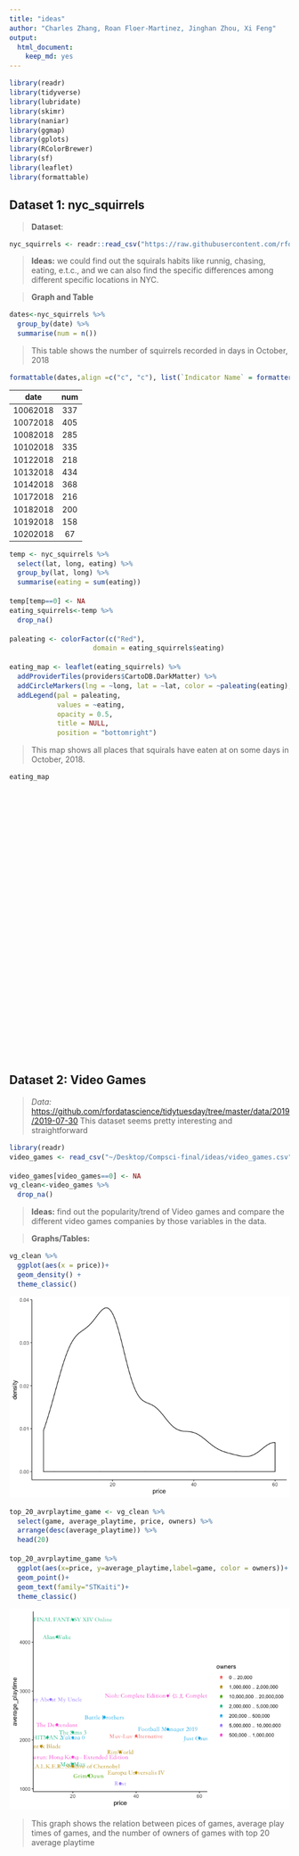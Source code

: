 ```yaml
---
title: "ideas"
author: "Charles Zhang, Roan Floer-Martinez, Jinghan Zhou, Xi Feng"
output: 
  html_document:
    keep_md: yes
---
```


```r
library(readr)
library(tidyverse)
library(lubridate)
library(skimr) 
library(naniar) 
library(ggmap)
library(gplots) 
library(RColorBrewer) 
library(sf) 
library(leaflet)
library(formattable)
```

## Dataset 1: nyc_squirrels 

> **Dataset**:


```r
nyc_squirrels <- readr::read_csv("https://raw.githubusercontent.com/rfordatascience/tidytuesday/master/data/2019/2019-10-29/nyc_squirrels.csv")
```

> **Ideas:** we could find out the squirals habits like runnig, chasing, eating, e.t.c., and we can also find the specific differences among different specific locations in NYC.  

> **Graph and Table**


```r
dates<-nyc_squirrels %>% 
  group_by(date) %>% 
  summarise(num = n())
```

> This table shows the number of squirrels recorded in days in October, 2018


```r
formattable(dates,align =c("c", "c"), list(`Indicator Name` = formatter("span", style =~style(color = "black",font.weight = "bold"))))
```


<table class="table table-condensed">
 <thead>
  <tr>
   <th style="text-align:center;"> date </th>
   <th style="text-align:center;"> num </th>
  </tr>
 </thead>
<tbody>
  <tr>
   <td style="text-align:center;"> 10062018 </td>
   <td style="text-align:center;"> 337 </td>
  </tr>
  <tr>
   <td style="text-align:center;"> 10072018 </td>
   <td style="text-align:center;"> 405 </td>
  </tr>
  <tr>
   <td style="text-align:center;"> 10082018 </td>
   <td style="text-align:center;"> 285 </td>
  </tr>
  <tr>
   <td style="text-align:center;"> 10102018 </td>
   <td style="text-align:center;"> 335 </td>
  </tr>
  <tr>
   <td style="text-align:center;"> 10122018 </td>
   <td style="text-align:center;"> 218 </td>
  </tr>
  <tr>
   <td style="text-align:center;"> 10132018 </td>
   <td style="text-align:center;"> 434 </td>
  </tr>
  <tr>
   <td style="text-align:center;"> 10142018 </td>
   <td style="text-align:center;"> 368 </td>
  </tr>
  <tr>
   <td style="text-align:center;"> 10172018 </td>
   <td style="text-align:center;"> 216 </td>
  </tr>
  <tr>
   <td style="text-align:center;"> 10182018 </td>
   <td style="text-align:center;"> 200 </td>
  </tr>
  <tr>
   <td style="text-align:center;"> 10192018 </td>
   <td style="text-align:center;"> 158 </td>
  </tr>
  <tr>
   <td style="text-align:center;"> 10202018 </td>
   <td style="text-align:center;"> 67 </td>
  </tr>
</tbody>
</table>


```r
temp <- nyc_squirrels %>% 
  select(lat, long, eating) %>% 
  group_by(lat, long) %>% 
  summarise(eating = sum(eating))

temp[temp==0] <- NA
eating_squirrels<-temp %>% 
  drop_na() 

paleating <- colorFactor(c("Red"), 
                     domain = eating_squirrels$eating) 

eating_map <- leaflet(eating_squirrels) %>% 
  addProviderTiles(providers$CartoDB.DarkMatter) %>%
  addCircleMarkers(lng = ~long, lat = ~lat, color = ~paleating(eating), stroke = FALSE, fillOpacity = 0.5, radius = 1.4) %>% 
  addLegend(pal = paleating, 
            values = ~eating, 
            opacity = 0.5, 
            title = NULL,
            position = "bottomright") 
```

> This map shows all places that squirals have eaten at on some days in October, 2018.


```r
eating_map
```

<!--html_preserve--><div id="htmlwidget-f4ec6429787ad9b10d11" style="width:672px;height:480px;" class="leaflet html-widget"></div>
<script type="application/json" data-for="htmlwidget-f4ec6429787ad9b10d11">{"x":{"options":{"crs":{"crsClass":"L.CRS.EPSG3857","code":null,"proj4def":null,"projectedBounds":null,"options":{}}},"calls":[{"method":"addProviderTiles","args":["CartoDB.DarkMatter",null,null,{"errorTileUrl":"","noWrap":false,"detectRetina":false}]},{"method":"addCircleMarkers","args":[[40.7650077086539,40.7652951714745,40.7653097139415,40.7653888351839,40.7654285510067,40.7656171832911,40.7656337147768,40.7656644063024,40.7657854684194,40.7658376729234,40.7659043693008,40.7659842666881,40.7660637295671,40.766070446642,40.7660946071574,40.7661199889431,40.7661907261547,40.7662231892125,40.7662642413761,40.7663168362582,40.766371971273,40.7664351724309,40.7665584681025,40.7667971476099,40.7668205976986,40.7668696411765,40.7668839966177,40.7669349368183,40.7669614322613,40.7669673778105,40.7670816164986,40.7672758037086,40.7673305056277,40.7675056025357,40.7675202157155,40.7675726965985,40.7676126748454,40.7676321060669,40.7676540772339,40.7676583475394,40.7676793289765,40.7676902603543,40.7677411911854,40.7677455633932,40.7677698656935,40.7677782585639,40.767836440957,40.7678702158382,40.7678723471007,40.7679049871186,40.7679111971294,40.7679259390448,40.7679326548845,40.7679895093963,40.7679989116642,40.7680159511705,40.7680335996527,40.7680931566797,40.7681097168268,40.7681421869407,40.7681481183296,40.7681537966505,40.7681954366911,40.7682187144432,40.7683223242143,40.7683335292642,40.768336388516,40.768387910254,40.7683896665502,40.7683925377714,40.7684217215595,40.7684314285151,40.7684390015166,40.7684820679479,40.768577844752,40.7685934093915,40.7685998275864,40.7686218881386,40.7686520352868,40.7686791169776,40.7687061447032,40.7687265606227,40.7687267327113,40.7687330473562,40.7687376032936,40.7687880243986,40.7688048644871,40.768876248561,40.7688839576487,40.768895893226,40.768902033819,40.7689416540228,40.7689419765393,40.768951107763,40.7689824531444,40.7690114585688,40.7690128009722,40.7690147873986,40.7690453494383,40.7690820276888,40.769109895294,40.7691479781207,40.7691512453402,40.7691801644292,40.7691980808067,40.7692014637698,40.7692693139328,40.7692776896995,40.7693499326095,40.7694125671679,40.7694236097224,40.7694484997295,40.7694522315322,40.7694886645194,40.7695511718541,40.7695584933538,40.7695885530701,40.7695941843825,40.7695971164981,40.7696367609606,40.7696404489025,40.7696506688861,40.7696870806229,40.7696998327247,40.7697007833531,40.7697011100487,40.7697167828003,40.7697207404744,40.7697372811949,40.7697373141498,40.7697559231927,40.7697569149388,40.7697788641081,40.7698034314993,40.7698230936583,40.7698324659513,40.7698499183436,40.7698763846186,40.7699378332299,40.7699558513225,40.7699948746776,40.7700650799886,40.7700678919108,40.7700916895929,40.7701071405918,40.7701092834201,40.7701125773248,40.7701294635264,40.7701978146968,40.7701979377103,40.7702891474555,40.7703284894392,40.7704051056666,40.7704083288013,40.7704671295941,40.7704727212299,40.7704928300008,40.7705198722028,40.7705202790525,40.7705452529783,40.7705523372364,40.7705619840715,40.770579297644,40.7705999588222,40.7706121151491,40.7706540698938,40.7707024146365,40.7707167671865,40.7707256124181,40.7707561532949,40.7707837657859,40.770807701562,40.7708133986192,40.7708581562057,40.7708936173356,40.7709033697887,40.7709484964577,40.7709677983247,40.7711057827923,40.7711445841928,40.7711472794488,40.7711846894166,40.7712143385426,40.7712709366093,40.7712983658944,40.7713732567512,40.7714036487747,40.7714445258765,40.7714466633386,40.7715638228207,40.7715726159383,40.7715896672335,40.7716072681474,40.771611393182,40.7716297491384,40.7716763799299,40.7716931127716,40.7717032986885,40.7717074044466,40.7717400139502,40.771760114722,40.7717766893833,40.7718177667511,40.7719703235178,40.7720350191273,40.7720833097065,40.7720905395472,40.7721127748427,40.7721754848905,40.7722062991044,40.7722445210179,40.7722754599865,40.7722869065638,40.7722933513053,40.7723138521327,40.7723310150843,40.7723417173451,40.772362045852,40.7723666382125,40.7723889726647,40.7724091146678,40.7724155751282,40.7724853142211,40.7725660224983,40.7725756707748,40.7726060987821,40.7726200054197,40.7726424441344,40.7726669278308,40.7726685284831,40.7726867422002,40.7726873760687,40.772699885583,40.7728284025195,40.7728617837174,40.773038298158,40.7730688398468,40.7731347452245,40.7731515721826,40.7731716665766,40.7732060035215,40.7732399463626,40.7732949090005,40.773313866931,40.7733240612552,40.7733537881363,40.7733646782679,40.7734575166319,40.7735074437085,40.7735818387346,40.7736180793606,40.7736889979965,40.773709213914,40.7737313251559,40.7737340720562,40.7738473490681,40.7738535171265,40.7740672862953,40.7740994735325,40.7741018274312,40.7741105688757,40.7741422177187,40.7741627220859,40.7741908010484,40.7742043234014,40.7742119240825,40.7742186391935,40.7742591029151,40.7742695912,40.7742783484486,40.7742857042581,40.7742862219469,40.7743256716496,40.7743391883762,40.7743474675821,40.7744028820163,40.7744163768061,40.774446589038,40.7744535798123,40.7744877026506,40.7744996336934,40.7745000645436,40.7745023355775,40.7745386896959,40.7745520717065,40.7745700102115,40.7745938268705,40.7746153066601,40.774621784862,40.7746876635248,40.7748000962909,40.7748155701122,40.7748300991287,40.7748467061969,40.7748584798761,40.7748805439381,40.7748894266027,40.7749628597465,40.7750175306716,40.775032271482,40.7750691120996,40.7750878657618,40.775164077652,40.7752422758202,40.7752456763263,40.7752662550312,40.7753169595373,40.7753262103123,40.7753405377869,40.7753462013506,40.7753465489231,40.7753505024976,40.7753731930704,40.7753795014815,40.7753915552001,40.7754674678574,40.7754704051391,40.7755119810678,40.7755181941559,40.7755567428199,40.7755625717273,40.7755877312075,40.7755898126674,40.7755950428973,40.7756090404121,40.7756180893318,40.7756257458036,40.775645134229,40.7756523577509,40.7757055884538,40.7757060731026,40.7757530583569,40.7757541971012,40.775770422667,40.7758322627711,40.7758611111219,40.7758743113817,40.7759094917104,40.7759229213762,40.7759469280872,40.7760015129298,40.7760275250114,40.7760432720017,40.7760553338671,40.7760872452093,40.7761092972965,40.7761115392738,40.7761311465857,40.7761532088521,40.7762145993937,40.7762329714016,40.7762349924081,40.7762359066591,40.7762491903691,40.7762719619467,40.7762756593015,40.776288410765,40.7763194425467,40.7763203164339,40.7763606494306,40.7763749561607,40.7763755560359,40.7764444385452,40.7764608087703,40.7765009796853,40.7765816261518,40.7765857838015,40.7765899724756,40.7765964740768,40.7765973509721,40.7766014124609,40.7766356226979,40.7766518221998,40.7766770153764,40.7766940405403,40.7767162824413,40.7767389791452,40.776760392858,40.7767695507462,40.7767834276767,40.7767916587915,40.7768100147333,40.7768771349868,40.7770454318226,40.7770639340582,40.7772180370053,40.7772566833799,40.777259393859,40.7773012642758,40.7773053099657,40.7773163388327,40.7773289724189,40.7773554311586,40.7773631337117,40.7773757069445,40.7774506065008,40.7774976423922,40.7775003050028,40.7775286924617,40.7775556986702,40.7776218260789,40.777641740817,40.7776953065849,40.7777373345558,40.7778169845999,40.7778691433218,40.7780656588337,40.77809016436,40.7781330751738,40.7781658424866,40.7782157459155,40.7782728130401,40.7783693690954,40.7783790991192,40.7784370719371,40.7784669316504,40.7785039981892,40.7785245025508,40.778534830257,40.7785583630323,40.778584776139,40.7786375267659,40.7786455091699,40.7786545659072,40.7786640676355,40.7786749596774,40.7786823090663,40.7786860108302,40.7787016773517,40.7787466095841,40.7787526130321,40.7787735291442,40.7787752287055,40.7787780193358,40.7787872561177,40.7788600242549,40.778926988884,40.7790131966689,40.7790583544252,40.7791203699027,40.779136518298,40.7791544102422,40.7791683666215,40.7792767850126,40.779321901098,40.7793670703727,40.7794514526463,40.7795319556023,40.7795591281979,40.7796357444471,40.7796399955868,40.7796462634184,40.7796704898979,40.7797516688844,40.7798049470745,40.7798470142991,40.7798863522904,40.7798965621203,40.780193490343,40.7802675743233,40.7802926111865,40.7803482448467,40.7803527061859,40.7804347548303,40.780519159069,40.7805339953372,40.7805662180672,40.7806136565784,40.7807271518813,40.7808289765857,40.7809187761995,40.7809719445309,40.780992836417,40.7809990098597,40.7810042827198,40.7810151087286,40.7810450065235,40.7810666805133,40.7810680044024,40.7810709818696,40.7810785055136,40.7810842503715,40.7811164976329,40.781183828857,40.7813477352507,40.781351011968,40.7813537959435,40.7813829172072,40.7814068507607,40.7815277479588,40.7815652353937,40.7817423907284,40.7818586173755,40.7819082838334,40.7819296887147,40.7819356810575,40.7820439983567,40.7820810673532,40.7821064183815,40.7821632293136,40.782206970617,40.7823874581829,40.7824346548278,40.7825083721362,40.7825429441583,40.7825966332367,40.7826333686599,40.782877291358,40.7828950272904,40.7829225326288,40.7830532310766,40.7833659689194,40.7835947167436,40.7836775064883,40.7836929044459,40.7837103696906,40.7838472644815,40.7838870159057,40.783913304529,40.7839613907139,40.7840083040604,40.7840492606552,40.7840678890949,40.7840721191988,40.784115697669,40.7841298584027,40.7842607168578,40.7843300758044,40.7845301288163,40.7845473505585,40.7850256219415,40.7853134751509,40.7853358193723,40.7854119342538,40.7868659490397,40.7869888639434,40.7870781042595,40.7875347862766,40.7882333830729,40.7884180156055,40.7885764284016,40.7886373772305,40.788637452988,40.7886962740167,40.7889533029466,40.7890284642399,40.7891042935432,40.7891945123815,40.789573183584,40.789806297824,40.789911786416,40.7899151873467,40.7899152327912,40.7899295439265,40.7899599350145,40.7900337598704,40.790044098464,40.790075966587,40.7901473714024,40.7901506706248,40.7901572818776,40.7902456668332,40.7902529354639,40.7902770710643,40.7902777556926,40.7903128889029,40.7903365788694,40.7903443029725,40.7903826659569,40.7904324693292,40.7904390691553,40.7904737110761,40.7904796216068,40.7905208345549,40.7905219388359,40.7905225147022,40.7905923765213,40.7906047630418,40.7906166981409,40.7906180969472,40.7906520520417,40.7906612313673,40.7906686504657,40.7907059424675,40.7907073888277,40.790786197111,40.7908084039886,40.7908193284981,40.790858199891,40.7908677445466,40.7909532437095,40.7909769801241,40.7910100435196,40.7910157676119,40.7910284106931,40.7910513041359,40.7910635810038,40.7911211164754,40.7911589002217,40.7912068380845,40.7912082086879,40.7912119940469,40.7912272455454,40.7912472380247,40.7912631913057,40.7912681060756,40.7912807969365,40.7912866208106,40.7912917391867,40.7912992852442,40.7913464147989,40.7913532129148,40.7914073632782,40.7914179994956,40.7914467650712,40.791449395909,40.7914829661051,40.7914844989865,40.7915250069086,40.7915477304252,40.7917243850136,40.7917265419842,40.7917273773486,40.7917320450401,40.7917685404482,40.7918074743129,40.7918244310746,40.7918743735665,40.7918992406575,40.7919612446005,40.7919745085986,40.7920963446605,40.7921270121312,40.7921404951324,40.7922056218325,40.7922896176936,40.7922919074537,40.7924167234441,40.7924173263904,40.7924789548522,40.7925800181543,40.7925807808307,40.7927644594513,40.7930353817441,40.7930697207834,40.7930844158021,40.793091234605,40.7931497452294,40.7932014159087,40.7932034409546,40.7932564163328,40.7932879745739,40.7932880937406,40.7932886803231,40.7933777553406,40.7934359372871,40.7935398008612,40.7937382705056,40.7937473968735,40.7938048572403,40.7938167628067,40.7938449345017,40.7938634280159,40.7938724278575,40.7938845572816,40.7939340053805,40.7939505791448,40.7941677113011,40.7942427079733,40.7943086530436,40.7943801121036,40.7944097368153,40.7945051962914,40.7945150173918,40.7945269936639,40.7945464262112,40.7945503341011,40.7946365810826,40.7946803725236,40.7947329828155,40.7947437983977,40.7947587726617,40.7947639241491,40.7947887062326,40.7947945266515,40.7948117428147,40.7948785497717,40.7949188960194,40.7949231000186,40.794937340845,40.7949440648632,40.7949526729608,40.7949568873453,40.794964729747,40.7950071252836,40.7954126939561,40.7954469678857,40.7954551238146,40.7954687648248,40.7954915417553,40.7955350609057,40.7956055442,40.7956624328733,40.7957285542564,40.7957981310897,40.7959039949577,40.7959176317705,40.7959337795027,40.7959810622342,40.7960413520131,40.7960622445291,40.7960663442573,40.7961036981921,40.7961254697958,40.796126044521,40.7961701874769,40.7961707624534,40.7961869951798,40.7961896477077,40.796349417475,40.7963721679474,40.7963918051751,40.7964417084985,40.796517007214,40.7965342664074,40.7965525296722,40.7965668878961,40.7969645476349,40.797027128241,40.7971235333699,40.797225436004,40.797298837759,40.7973085844087,40.7973128653773,40.7974407641075,40.7974442913898,40.7977320341094,40.7977549157287,40.7977720808005,40.7978975855555,40.7979800395433,40.7980080911115,40.7980121226635,40.7980460204041,40.7981257651433,40.7982597947515,40.7983069118579,40.7984457363388,40.798525897229,40.7985282963244,40.7985706143519,40.7986011403785,40.7986549251083,40.7986940168685,40.7988549523022,40.7992037821497,40.799225295679,40.7993692120774,40.7994216061391,40.7997708190022],[-73.9740007759509,-73.9728146482385,-73.9734630412566,-73.9747313152152,-73.972757765574,-73.97348276186,-73.9733905460282,-73.9756573579063,-73.9734206435334,-73.9725157534356,-73.972248505758,-73.9728700359494,-73.9728360875598,-73.9764601882854,-73.9765877920583,-73.9767314435027,-73.9766195697096,-73.9761375729505,-73.9752673884392,-73.9744390217386,-73.9765386965371,-73.9746965894947,-73.9750688083336,-73.9721210372896,-73.9757215415855,-73.9772396728545,-73.9784610031588,-73.9786310308892,-73.9757673193743,-73.9766779585686,-73.9728723853967,-73.9729105002306,-73.9749641575871,-73.9733545802515,-73.9789385196073,-73.9743369068254,-73.9787736280005,-73.97780296909,-73.9802983138318,-73.9791217510656,-73.9758375334287,-73.9711298491132,-73.978400938697,-73.9801007327506,-73.9801651470389,-73.9800094828465,-73.9801956082236,-73.980854228628,-73.9802079259866,-73.9796409671481,-73.9749251267433,-73.9793565564361,-73.9758579666874,-73.9772576561244,-73.9805927710872,-73.9801985977846,-73.9756017589251,-73.9779805668091,-73.9806377967573,-73.9754709117681,-73.9804065254162,-73.9806805581636,-73.9760298241178,-73.9710207438538,-73.9809876538513,-73.9807078515193,-73.9754790964561,-73.9794371709817,-73.9809610117171,-73.9810149147578,-73.9709242364673,-73.9733461334967,-73.9769693140651,-73.9806959248152,-73.9791826197108,-73.9790980124501,-73.9761223919286,-73.9734605176646,-73.974467903723,-73.9790214253443,-73.9735753352129,-73.9809342290598,-73.9801562527339,-73.9733820053679,-73.9753291616796,-73.9743970455533,-73.9790896775237,-73.9763852372393,-73.9763116425885,-73.9795585338537,-73.9706533131129,-73.9705509170542,-73.9787658435198,-73.9702717260829,-73.973230162241,-73.9787015184662,-73.972154069981,-73.9761447791484,-73.9773821135611,-73.9786940945874,-73.9735137178369,-73.9745141185576,-73.9801343393329,-73.9742973420446,-73.9696274291417,-73.9700264128414,-73.9789687905912,-73.9806718258385,-73.9704575848926,-73.9758959798289,-73.9782940231149,-73.9702788578386,-73.9762348224648,-73.9714789136757,-73.9701408623121,-73.9715466850324,-73.9712876234172,-73.9761776424664,-73.9771847728747,-73.9713379914423,-73.9754794191553,-73.9773079154219,-73.9786714207307,-73.9754742295091,-73.9698044218476,-73.9771696835698,-73.977447585355,-73.9772908667333,-73.9786481009499,-73.9789401448556,-73.9786805884996,-73.9755643404768,-73.9694166642262,-73.9799155966086,-73.9779760874355,-73.9695655231393,-73.97055600791,-73.9721263050502,-73.9728895595977,-73.9789251806378,-73.9744906832678,-73.974515099169,-73.9692676659807,-73.9722265046794,-73.9787312025627,-73.9725844658514,-73.970465600402,-73.974451175321,-73.9799594281222,-73.9703732649257,-73.9722359401242,-73.9760749752948,-73.9777124331985,-73.9722281263634,-73.9763622269272,-73.970795746101,-73.9775865217038,-73.9697277998257,-73.9696173677837,-73.97016933635,-73.9763894759543,-73.969560591279,-73.970138810251,-73.970252675331,-73.9763836740342,-73.9738481771673,-73.9789971286844,-73.9742804552383,-73.9755259087781,-73.9769887473852,-73.9793952066038,-73.9773858189627,-73.9774584305147,-73.9773898301093,-73.9769885189342,-73.979381450452,-73.9729410488021,-73.9771614686616,-73.9760880070186,-73.9684092812839,-73.9698246369929,-73.9738033257473,-73.9736489041867,-73.9738817388158,-73.9728871061191,-73.9737091707831,-73.97035767623,-73.9791767156268,-73.9790822606486,-73.973552877209,-73.9717580228664,-73.9782351435852,-73.9735655529245,-73.9763506612375,-73.9734695768004,-73.9698959071826,-73.9736418085696,-73.9707542189896,-73.9706360005275,-73.9714653576023,-73.9716414586381,-73.9754822938869,-73.9784144867639,-73.971086588091,-73.9699369796844,-73.9786898656279,-73.970315671921,-73.9785300509908,-73.9702382274798,-73.9699513151755,-73.9750911996499,-73.9734969320943,-73.9721656413591,-73.973394428186,-73.9719109949232,-73.9729645190377,-73.975062146111,-73.9706949930717,-73.9771843912229,-73.9710991123992,-73.9729142912203,-73.9735946835545,-73.9728654439465,-73.9737060043988,-73.9709991016317,-73.9677500862135,-73.9767247593654,-73.9737329655838,-73.968004352343,-73.9708002461415,-73.9681960138614,-73.9706903740547,-73.9719359643975,-73.9745953710328,-73.9686551213305,-73.9690211935346,-73.9730039581521,-73.9746802194012,-73.9744080700098,-73.9772239251936,-73.9751056714758,-73.9770273553525,-73.9770119133023,-73.9746933852572,-73.9759432151552,-73.9756533763813,-73.9756870789187,-73.9766354967197,-73.9767369686171,-73.976422624924,-73.9759163300535,-73.976716425804,-73.976730206737,-73.9767141407274,-73.9764850086767,-73.9763433202401,-73.9678774314725,-73.9765016413674,-73.9765417282001,-73.9730115687964,-73.969720780557,-73.9696688162449,-73.9744488584414,-73.976769659152,-73.9745305540008,-73.9677474313377,-73.9697855573137,-73.9748635473782,-73.9677387336667,-73.9678154033099,-73.9700666654946,-73.9716621112698,-73.9729394928432,-73.9750992564362,-73.9724681269526,-73.9700066659086,-73.9724083320538,-73.9699134052609,-73.9714242426496,-73.9685709455958,-73.9693465383617,-73.9698130452581,-73.9747963162162,-73.9695305996721,-73.9712971568288,-73.9694938608335,-73.9674984567017,-73.9715921982161,-73.9715251156965,-73.9765269282059,-73.9719194877439,-73.9669206605745,-73.9718270820347,-73.9746229094643,-73.9718553361982,-73.971730277301,-73.9720174997123,-73.974420668782,-73.9762494239719,-73.9703621616472,-73.9663961415789,-73.9671851611243,-73.9762246600197,-73.9711751356843,-73.965509576403,-73.9666113598566,-73.9699517492486,-73.9767220179725,-73.966824257293,-73.9670432105975,-73.9657480066074,-73.9670858934045,-73.9717469822209,-73.9713070217071,-73.9698611971209,-73.9743165321099,-73.9757313481982,-73.9757536187319,-73.9651754464439,-73.9657040391563,-73.9744226682925,-73.9761579527932,-73.9694240327509,-73.9697744662785,-73.9743292066413,-73.9664054327771,-73.9756810453606,-73.9663977261879,-73.9658867660358,-73.9693338657183,-73.9699763667769,-73.9661694463488,-73.9695305555392,-73.9686816795392,-73.9698817079185,-73.970804709441,-73.9653279069888,-73.9697665830132,-73.9706641770728,-73.9737247632185,-73.9653142636891,-73.9714512125212,-73.9690175838534,-73.9711634340673,-73.9710801547498,-73.9705092958892,-73.9651217998407,-73.972212563004,-73.9708798496132,-73.9695518341907,-73.9720365327715,-73.970173142921,-73.9700158929437,-73.9680774548516,-73.9713257586372,-73.969951118124,-73.9674978826751,-73.9676732725672,-73.9691821206863,-73.9705254801,-73.9720289863666,-73.970442878377,-73.9693462354257,-73.9705409446299,-73.9695133370801,-73.9684752839242,-73.9699573485164,-73.9700879096644,-73.9709534894049,-73.9691057326088,-73.9690540696008,-73.969058856545,-73.9694591667705,-73.9689504114652,-73.969784066769,-73.9690362384597,-73.9692946938852,-73.9691094942294,-73.9708969246276,-73.9689657039917,-73.9714089647431,-73.9668140804066,-73.9674724790652,-73.9742986032935,-73.9700861859051,-73.9699188544459,-73.9645147011741,-73.970033345821,-73.9699675160516,-73.9712318712643,-73.9697471123497,-73.967334936601,-73.9709817796369,-73.9686304581526,-73.9710531485298,-73.9692925815903,-73.9714150090362,-73.9639700434449,-73.9653343572865,-73.9636476467218,-73.9697109398302,-73.9676191846985,-73.9639024988123,-73.9639048209454,-73.9673129010312,-73.9701634768603,-73.9707245013626,-73.9684254196866,-73.9730926233232,-73.9686056085297,-73.9645989003589,-73.9673490137465,-73.9674931070324,-73.9712265022781,-73.967042958599,-73.9698642668906,-73.9711865134364,-73.9673803508629,-73.9657721715305,-73.9703149829421,-73.9703314162405,-73.9673821557469,-73.969756965598,-73.9696360756453,-73.9731113265165,-73.9673235555321,-73.9657487923637,-73.9704677007779,-73.9727310397798,-73.9711001278389,-73.9703781726172,-73.9694784056618,-73.967181612203,-73.9700148248402,-73.9661361310677,-73.9687933229572,-73.97186968288,-73.9724801784201,-73.9646610347972,-73.9646495450499,-73.9669432929573,-73.9697178769788,-73.9659010238417,-73.9669207809051,-73.9667911565238,-73.9643664403785,-73.9643032554205,-73.964274290774,-73.9642988690682,-73.9706586108006,-73.9648195433192,-73.9716271494641,-73.9658443548822,-73.9659034359706,-73.9714787178201,-73.9713519158027,-73.9654397484763,-73.9704402681017,-73.9653311136561,-73.9695117797648,-73.9696119179789,-73.9676113345824,-73.9701023478746,-73.9665572004288,-73.969485639023,-73.9653575758687,-73.9694066600156,-73.9647247254127,-73.9661570478029,-73.96393252683,-73.9649632550828,-73.9688271202401,-73.9634563222926,-73.9660110060416,-73.972179947936,-73.9682830510954,-73.9638270331336,-73.9672127283283,-73.9646023053207,-73.9659156108069,-73.9625205538171,-73.9718234159557,-73.9648167334089,-73.9651591861399,-73.9675634326877,-73.9674930668431,-73.9641971813967,-73.9644293195773,-73.9697196619878,-73.9700162034073,-73.9642967875857,-73.9686413326172,-73.9703705008688,-73.9651817987035,-73.9652357279671,-73.9627661465376,-73.9642288873015,-73.9696001184129,-73.964868521585,-73.9630820577441,-73.9635606199784,-73.9672152696834,-73.967466716152,-73.9663168490265,-73.9708083587471,-73.9638298997554,-73.9705260103239,-73.9600204328201,-73.9638397790384,-73.9638141923763,-73.9692660977515,-73.9659549963516,-73.9675472064204,-73.9665871993517,-73.97002473509,-73.9679538163341,-73.968367485157,-73.9671306431211,-73.9690447463294,-73.9689586689061,-73.9594986107981,-73.9594529310985,-73.9594357049738,-73.969370141813,-73.9594391759139,-73.9668909481942,-73.9698446365683,-73.9662895079734,-73.9688454483585,-73.9690079924094,-73.9587072763996,-73.9690266660317,-73.9690104245067,-73.967097592707,-73.9576530157255,-73.9676370985166,-73.9668442742942,-73.9573119777312,-73.9667560049684,-73.9628041577934,-73.9630990823243,-73.9622050752008,-73.9620719414292,-73.965738547469,-73.9552595564798,-73.9662804925774,-73.9662409997642,-73.9661108248377,-73.9639505810228,-73.9578924882613,-73.959514034869,-73.9547878025303,-73.9639941227864,-73.9640989602986,-73.9595645962539,-73.9639635134738,-73.9640588919446,-73.9636027664439,-73.9605554843228,-73.9607280801601,-73.9636551433178,-73.958369699409,-73.9635412640983,-73.9584950620879,-73.9584106786233,-73.9596413903948,-73.9595002339508,-73.9597648775789,-73.9638312025305,-73.9643507588008,-73.9592103064327,-73.9637824756607,-73.9643016116839,-73.9626881234742,-73.9615516703494,-73.9630054996358,-73.9594204646985,-73.9590868748584,-73.9590191812452,-73.9631045499811,-73.9589698681439,-73.9596271142953,-73.9608757424052,-73.9590074024938,-73.9589414339242,-73.9613780522542,-73.9545799024508,-73.9589249555235,-73.9551639847466,-73.9639431360458,-73.9639832886071,-73.9601215198114,-73.9603302382958,-73.9602398690946,-73.9604083891356,-73.9640945609381,-73.9602913105578,-73.9584561537421,-73.9647904085226,-73.9584661589182,-73.9621253644004,-73.9612658688914,-73.9584064203778,-73.9626527908786,-73.9588358879692,-73.9647151303629,-73.9635140434993,-73.9544553697736,-73.9612900553755,-73.9584064190878,-73.9562350820255,-73.9638774579549,-73.9583477850634,-73.9605163698302,-73.9589254878322,-73.9639888092327,-73.9610705592868,-73.9630822385425,-73.9611274898661,-73.96388775887,-73.960601067176,-73.960642602756,-73.9537356145842,-73.9606817053484,-73.9634623418761,-73.9581326554206,-73.9634835346077,-73.9611300905602,-73.9642397829547,-73.9591298551111,-73.959709414696,-73.9529413156461,-73.9632164738341,-73.9614972757332,-73.9528482858163,-73.9530040923555,-73.9528937660465,-73.9527808174534,-73.9638179439747,-73.961934398055,-73.9618173092433,-73.9528682507794,-73.953296595236,-73.9545427611477,-73.9570391901515,-73.9573604880421,-73.9569811285656,-73.9569759970802,-73.9570132570934,-73.9530739562131,-73.9534333425633,-73.9555583724966,-73.957775998085,-73.9596820155238,-73.9524132295658,-73.96052295327,-73.9569375355884,-73.9565035705619,-73.9586214081667,-73.9628842960118,-73.951965247933,-73.9628525533831,-73.9533101544112,-73.958024711869,-73.9564741038174,-73.9564079273261,-73.9557263533489,-73.961241953418,-73.9621066718851,-73.9543323786888,-73.9545214613307,-73.9618094076328,-73.9614373639552,-73.9615090149261,-73.9588610195699,-73.96143417385,-73.9548006161673,-73.9618486459307,-73.9617594316752,-73.9520024654602,-73.9531965469704,-73.958719099962,-73.9546654184146,-73.9560679864426,-73.9512120949478,-73.956998502609,-73.9521655419974,-73.9507772992986,-73.9523001834395,-73.9521950056404,-73.9561124892063,-73.9596083366477,-73.9591957793992,-73.9593244415072,-73.9591880400132,-73.9616999731028,-73.95448101115,-73.9615751148595,-73.9607608482656,-73.9525752408169,-73.9601259189134,-73.9539734770934,-73.9604524271167,-73.9562442622553,-73.9580785600617,-73.9565645716564,-73.9530809650496,-73.9579564338627,-73.9576304473722,-73.9531953594918,-73.9594332600733,-73.9529230207908,-73.9593909381748,-73.95795157569,-73.9577009571427,-73.9533923917973,-73.9587913289229,-73.9592392692535,-73.9586077039567,-73.9586570546871,-73.9585133340331,-73.958713848373,-73.9597418366664,-73.9497217674555,-73.9576094432477,-73.9577212629651,-73.9522704511969,-73.9544763281886,-73.957976896139,-73.955018489069,-73.9504693544225,-73.9597994674082,-73.9593895253501,-73.9594174605642,-73.9517525111679,-73.957259673402,-73.9584967368893,-73.9556039997621,-73.9555255950648,-73.9582850206205,-73.954092292214,-73.9573724133264,-73.9584696083284,-73.9556218199258,-73.95385121459,-73.9588660250232,-73.9530811255728,-73.9594676326588,-73.9549135206961,-73.9553603438021,-73.9570722262693,-73.9565197137317,-73.9585862117341,-73.9545929242174,-73.955352152771,-73.9561840935803,-73.9577297187155,-73.9566300789162,-73.9576913492669,-73.9581655949437],1.4,null,null,{"interactive":true,"className":"","stroke":false,"color":["#FF0000","#FF0000","#FF0000","#FF0000","#FF0000","#FF0000","#FF0000","#FF0000","#FF0000","#FF0000","#FF0000","#FF0000","#FF0000","#FF0000","#FF0000","#FF0000","#FF0000","#FF0000","#FF0000","#FF0000","#FF0000","#FF0000","#FF0000","#FF0000","#FF0000","#FF0000","#FF0000","#FF0000","#FF0000","#FF0000","#FF0000","#FF0000","#FF0000","#FF0000","#FF0000","#FF0000","#FF0000","#FF0000","#FF0000","#FF0000","#FF0000","#FF0000","#FF0000","#FF0000","#FF0000","#FF0000","#FF0000","#FF0000","#FF0000","#FF0000","#FF0000","#FF0000","#FF0000","#FF0000","#FF0000","#FF0000","#FF0000","#FF0000","#FF0000","#FF0000","#FF0000","#FF0000","#FF0000","#FF0000","#FF0000","#FF0000","#FF0000","#FF0000","#FF0000","#FF0000","#FF0000","#FF0000","#FF0000","#FF0000","#FF0000","#FF0000","#FF0000","#FF0000","#FF0000","#FF0000","#FF0000","#FF0000","#FF0000","#FF0000","#FF0000","#FF0000","#FF0000","#FF0000","#FF0000","#FF0000","#FF0000","#FF0000","#FF0000","#FF0000","#FF0000","#FF0000","#FF0000","#FF0000","#FF0000","#FF0000","#FF0000","#FF0000","#FF0000","#FF0000","#FF0000","#FF0000","#FF0000","#FF0000","#FF0000","#FF0000","#FF0000","#FF0000","#FF0000","#FF0000","#FF0000","#FF0000","#FF0000","#FF0000","#FF0000","#FF0000","#FF0000","#FF0000","#FF0000","#FF0000","#FF0000","#FF0000","#FF0000","#FF0000","#FF0000","#FF0000","#FF0000","#FF0000","#FF0000","#FF0000","#FF0000","#FF0000","#FF0000","#FF0000","#FF0000","#FF0000","#FF0000","#FF0000","#FF0000","#FF0000","#FF0000","#FF0000","#FF0000","#FF0000","#FF0000","#FF0000","#FF0000","#FF0000","#FF0000","#FF0000","#FF0000","#FF0000","#FF0000","#FF0000","#FF0000","#FF0000","#FF0000","#FF0000","#FF0000","#FF0000","#FF0000","#FF0000","#FF0000","#FF0000","#FF0000","#FF0000","#FF0000","#FF0000","#FF0000","#FF0000","#FF0000","#FF0000","#FF0000","#FF0000","#FF0000","#FF0000","#FF0000","#FF0000","#FF0000","#FF0000","#FF0000","#FF0000","#FF0000","#FF0000","#FF0000","#FF0000","#FF0000","#FF0000","#FF0000","#FF0000","#FF0000","#FF0000","#FF0000","#FF0000","#FF0000","#FF0000","#FF0000","#FF0000","#FF0000","#FF0000","#FF0000","#FF0000","#FF0000","#FF0000","#FF0000","#FF0000","#FF0000","#FF0000","#FF0000","#FF0000","#FF0000","#FF0000","#FF0000","#FF0000","#FF0000","#FF0000","#FF0000","#FF0000","#FF0000","#FF0000","#FF0000","#FF0000","#FF0000","#FF0000","#FF0000","#FF0000","#FF0000","#FF0000","#FF0000","#FF0000","#FF0000","#FF0000","#FF0000","#FF0000","#FF0000","#FF0000","#FF0000","#FF0000","#FF0000","#FF0000","#FF0000","#FF0000","#FF0000","#FF0000","#FF0000","#FF0000","#FF0000","#FF0000","#FF0000","#FF0000","#FF0000","#FF0000","#FF0000","#FF0000","#FF0000","#FF0000","#FF0000","#FF0000","#FF0000","#FF0000","#FF0000","#FF0000","#FF0000","#FF0000","#FF0000","#FF0000","#FF0000","#FF0000","#FF0000","#FF0000","#FF0000","#FF0000","#FF0000","#FF0000","#FF0000","#FF0000","#FF0000","#FF0000","#FF0000","#FF0000","#FF0000","#FF0000","#FF0000","#FF0000","#FF0000","#FF0000","#FF0000","#FF0000","#FF0000","#FF0000","#FF0000","#FF0000","#FF0000","#FF0000","#FF0000","#FF0000","#FF0000","#FF0000","#FF0000","#FF0000","#FF0000","#FF0000","#FF0000","#FF0000","#FF0000","#FF0000","#FF0000","#FF0000","#FF0000","#FF0000","#FF0000","#FF0000","#FF0000","#FF0000","#FF0000","#FF0000","#FF0000","#FF0000","#FF0000","#FF0000","#FF0000","#FF0000","#FF0000","#FF0000","#FF0000","#FF0000","#FF0000","#FF0000","#FF0000","#FF0000","#FF0000","#FF0000","#FF0000","#FF0000","#FF0000","#FF0000","#FF0000","#FF0000","#FF0000","#FF0000","#FF0000","#FF0000","#FF0000","#FF0000","#FF0000","#FF0000","#FF0000","#FF0000","#FF0000","#FF0000","#FF0000","#FF0000","#FF0000","#FF0000","#FF0000","#FF0000","#FF0000","#FF0000","#FF0000","#FF0000","#FF0000","#FF0000","#FF0000","#FF0000","#FF0000","#FF0000","#FF0000","#FF0000","#FF0000","#FF0000","#FF0000","#FF0000","#FF0000","#FF0000","#FF0000","#FF0000","#FF0000","#FF0000","#FF0000","#FF0000","#FF0000","#FF0000","#FF0000","#FF0000","#FF0000","#FF0000","#FF0000","#FF0000","#FF0000","#FF0000","#FF0000","#FF0000","#FF0000","#FF0000","#FF0000","#FF0000","#FF0000","#FF0000","#FF0000","#FF0000","#FF0000","#FF0000","#FF0000","#FF0000","#FF0000","#FF0000","#FF0000","#FF0000","#FF0000","#FF0000","#FF0000","#FF0000","#FF0000","#FF0000","#FF0000","#FF0000","#FF0000","#FF0000","#FF0000","#FF0000","#FF0000","#FF0000","#FF0000","#FF0000","#FF0000","#FF0000","#FF0000","#FF0000","#FF0000","#FF0000","#FF0000","#FF0000","#FF0000","#FF0000","#FF0000","#FF0000","#FF0000","#FF0000","#FF0000","#FF0000","#FF0000","#FF0000","#FF0000","#FF0000","#FF0000","#FF0000","#FF0000","#FF0000","#FF0000","#FF0000","#FF0000","#FF0000","#FF0000","#FF0000","#FF0000","#FF0000","#FF0000","#FF0000","#FF0000","#FF0000","#FF0000","#FF0000","#FF0000","#FF0000","#FF0000","#FF0000","#FF0000","#FF0000","#FF0000","#FF0000","#FF0000","#FF0000","#FF0000","#FF0000","#FF0000","#FF0000","#FF0000","#FF0000","#FF0000","#FF0000","#FF0000","#FF0000","#FF0000","#FF0000","#FF0000","#FF0000","#FF0000","#FF0000","#FF0000","#FF0000","#FF0000","#FF0000","#FF0000","#FF0000","#FF0000","#FF0000","#FF0000","#FF0000","#FF0000","#FF0000","#FF0000","#FF0000","#FF0000","#FF0000","#FF0000","#FF0000","#FF0000","#FF0000","#FF0000","#FF0000","#FF0000","#FF0000","#FF0000","#FF0000","#FF0000","#FF0000","#FF0000","#FF0000","#FF0000","#FF0000","#FF0000","#FF0000","#FF0000","#FF0000","#FF0000","#FF0000","#FF0000","#FF0000","#FF0000","#FF0000","#FF0000","#FF0000","#FF0000","#FF0000","#FF0000","#FF0000","#FF0000","#FF0000","#FF0000","#FF0000","#FF0000","#FF0000","#FF0000","#FF0000","#FF0000","#FF0000","#FF0000","#FF0000","#FF0000","#FF0000","#FF0000","#FF0000","#FF0000","#FF0000","#FF0000","#FF0000","#FF0000","#FF0000","#FF0000","#FF0000","#FF0000","#FF0000","#FF0000","#FF0000","#FF0000","#FF0000","#FF0000","#FF0000","#FF0000","#FF0000","#FF0000","#FF0000","#FF0000","#FF0000","#FF0000","#FF0000","#FF0000","#FF0000","#FF0000","#FF0000","#FF0000","#FF0000","#FF0000","#FF0000","#FF0000","#FF0000","#FF0000","#FF0000","#FF0000","#FF0000","#FF0000","#FF0000","#FF0000","#FF0000","#FF0000","#FF0000","#FF0000","#FF0000","#FF0000","#FF0000","#FF0000","#FF0000","#FF0000","#FF0000","#FF0000","#FF0000","#FF0000","#FF0000","#FF0000","#FF0000","#FF0000","#FF0000","#FF0000","#FF0000","#FF0000","#FF0000","#FF0000","#FF0000","#FF0000","#FF0000","#FF0000","#FF0000","#FF0000","#FF0000","#FF0000","#FF0000","#FF0000","#FF0000","#FF0000","#FF0000","#FF0000","#FF0000","#FF0000","#FF0000","#FF0000","#FF0000","#FF0000","#FF0000","#FF0000","#FF0000","#FF0000","#FF0000","#FF0000","#FF0000","#FF0000","#FF0000","#FF0000","#FF0000","#FF0000","#FF0000","#FF0000","#FF0000","#FF0000","#FF0000","#FF0000","#FF0000","#FF0000","#FF0000","#FF0000","#FF0000","#FF0000","#FF0000","#FF0000","#FF0000","#FF0000","#FF0000","#FF0000","#FF0000","#FF0000","#FF0000","#FF0000","#FF0000","#FF0000","#FF0000","#FF0000","#FF0000","#FF0000","#FF0000","#FF0000","#FF0000","#FF0000","#FF0000","#FF0000","#FF0000","#FF0000","#FF0000","#FF0000","#FF0000","#FF0000","#FF0000","#FF0000","#FF0000","#FF0000","#FF0000","#FF0000","#FF0000","#FF0000","#FF0000","#FF0000","#FF0000","#FF0000","#FF0000","#FF0000","#FF0000","#FF0000","#FF0000","#FF0000","#FF0000","#FF0000","#FF0000","#FF0000","#FF0000","#FF0000","#FF0000","#FF0000","#FF0000","#FF0000","#FF0000","#FF0000","#FF0000","#FF0000","#FF0000","#FF0000","#FF0000","#FF0000","#FF0000","#FF0000","#FF0000","#FF0000","#FF0000","#FF0000","#FF0000","#FF0000","#FF0000","#FF0000","#FF0000","#FF0000","#FF0000","#FF0000","#FF0000","#FF0000","#FF0000","#FF0000","#FF0000","#FF0000","#FF0000","#FF0000","#FF0000","#FF0000","#FF0000","#FF0000","#FF0000","#FF0000","#FF0000","#FF0000","#FF0000"],"weight":5,"opacity":0.5,"fill":true,"fillColor":["#FF0000","#FF0000","#FF0000","#FF0000","#FF0000","#FF0000","#FF0000","#FF0000","#FF0000","#FF0000","#FF0000","#FF0000","#FF0000","#FF0000","#FF0000","#FF0000","#FF0000","#FF0000","#FF0000","#FF0000","#FF0000","#FF0000","#FF0000","#FF0000","#FF0000","#FF0000","#FF0000","#FF0000","#FF0000","#FF0000","#FF0000","#FF0000","#FF0000","#FF0000","#FF0000","#FF0000","#FF0000","#FF0000","#FF0000","#FF0000","#FF0000","#FF0000","#FF0000","#FF0000","#FF0000","#FF0000","#FF0000","#FF0000","#FF0000","#FF0000","#FF0000","#FF0000","#FF0000","#FF0000","#FF0000","#FF0000","#FF0000","#FF0000","#FF0000","#FF0000","#FF0000","#FF0000","#FF0000","#FF0000","#FF0000","#FF0000","#FF0000","#FF0000","#FF0000","#FF0000","#FF0000","#FF0000","#FF0000","#FF0000","#FF0000","#FF0000","#FF0000","#FF0000","#FF0000","#FF0000","#FF0000","#FF0000","#FF0000","#FF0000","#FF0000","#FF0000","#FF0000","#FF0000","#FF0000","#FF0000","#FF0000","#FF0000","#FF0000","#FF0000","#FF0000","#FF0000","#FF0000","#FF0000","#FF0000","#FF0000","#FF0000","#FF0000","#FF0000","#FF0000","#FF0000","#FF0000","#FF0000","#FF0000","#FF0000","#FF0000","#FF0000","#FF0000","#FF0000","#FF0000","#FF0000","#FF0000","#FF0000","#FF0000","#FF0000","#FF0000","#FF0000","#FF0000","#FF0000","#FF0000","#FF0000","#FF0000","#FF0000","#FF0000","#FF0000","#FF0000","#FF0000","#FF0000","#FF0000","#FF0000","#FF0000","#FF0000","#FF0000","#FF0000","#FF0000","#FF0000","#FF0000","#FF0000","#FF0000","#FF0000","#FF0000","#FF0000","#FF0000","#FF0000","#FF0000","#FF0000","#FF0000","#FF0000","#FF0000","#FF0000","#FF0000","#FF0000","#FF0000","#FF0000","#FF0000","#FF0000","#FF0000","#FF0000","#FF0000","#FF0000","#FF0000","#FF0000","#FF0000","#FF0000","#FF0000","#FF0000","#FF0000","#FF0000","#FF0000","#FF0000","#FF0000","#FF0000","#FF0000","#FF0000","#FF0000","#FF0000","#FF0000","#FF0000","#FF0000","#FF0000","#FF0000","#FF0000","#FF0000","#FF0000","#FF0000","#FF0000","#FF0000","#FF0000","#FF0000","#FF0000","#FF0000","#FF0000","#FF0000","#FF0000","#FF0000","#FF0000","#FF0000","#FF0000","#FF0000","#FF0000","#FF0000","#FF0000","#FF0000","#FF0000","#FF0000","#FF0000","#FF0000","#FF0000","#FF0000","#FF0000","#FF0000","#FF0000","#FF0000","#FF0000","#FF0000","#FF0000","#FF0000","#FF0000","#FF0000","#FF0000","#FF0000","#FF0000","#FF0000","#FF0000","#FF0000","#FF0000","#FF0000","#FF0000","#FF0000","#FF0000","#FF0000","#FF0000","#FF0000","#FF0000","#FF0000","#FF0000","#FF0000","#FF0000","#FF0000","#FF0000","#FF0000","#FF0000","#FF0000","#FF0000","#FF0000","#FF0000","#FF0000","#FF0000","#FF0000","#FF0000","#FF0000","#FF0000","#FF0000","#FF0000","#FF0000","#FF0000","#FF0000","#FF0000","#FF0000","#FF0000","#FF0000","#FF0000","#FF0000","#FF0000","#FF0000","#FF0000","#FF0000","#FF0000","#FF0000","#FF0000","#FF0000","#FF0000","#FF0000","#FF0000","#FF0000","#FF0000","#FF0000","#FF0000","#FF0000","#FF0000","#FF0000","#FF0000","#FF0000","#FF0000","#FF0000","#FF0000","#FF0000","#FF0000","#FF0000","#FF0000","#FF0000","#FF0000","#FF0000","#FF0000","#FF0000","#FF0000","#FF0000","#FF0000","#FF0000","#FF0000","#FF0000","#FF0000","#FF0000","#FF0000","#FF0000","#FF0000","#FF0000","#FF0000","#FF0000","#FF0000","#FF0000","#FF0000","#FF0000","#FF0000","#FF0000","#FF0000","#FF0000","#FF0000","#FF0000","#FF0000","#FF0000","#FF0000","#FF0000","#FF0000","#FF0000","#FF0000","#FF0000","#FF0000","#FF0000","#FF0000","#FF0000","#FF0000","#FF0000","#FF0000","#FF0000","#FF0000","#FF0000","#FF0000","#FF0000","#FF0000","#FF0000","#FF0000","#FF0000","#FF0000","#FF0000","#FF0000","#FF0000","#FF0000","#FF0000","#FF0000","#FF0000","#FF0000","#FF0000","#FF0000","#FF0000","#FF0000","#FF0000","#FF0000","#FF0000","#FF0000","#FF0000","#FF0000","#FF0000","#FF0000","#FF0000","#FF0000","#FF0000","#FF0000","#FF0000","#FF0000","#FF0000","#FF0000","#FF0000","#FF0000","#FF0000","#FF0000","#FF0000","#FF0000","#FF0000","#FF0000","#FF0000","#FF0000","#FF0000","#FF0000","#FF0000","#FF0000","#FF0000","#FF0000","#FF0000","#FF0000","#FF0000","#FF0000","#FF0000","#FF0000","#FF0000","#FF0000","#FF0000","#FF0000","#FF0000","#FF0000","#FF0000","#FF0000","#FF0000","#FF0000","#FF0000","#FF0000","#FF0000","#FF0000","#FF0000","#FF0000","#FF0000","#FF0000","#FF0000","#FF0000","#FF0000","#FF0000","#FF0000","#FF0000","#FF0000","#FF0000","#FF0000","#FF0000","#FF0000","#FF0000","#FF0000","#FF0000","#FF0000","#FF0000","#FF0000","#FF0000","#FF0000","#FF0000","#FF0000","#FF0000","#FF0000","#FF0000","#FF0000","#FF0000","#FF0000","#FF0000","#FF0000","#FF0000","#FF0000","#FF0000","#FF0000","#FF0000","#FF0000","#FF0000","#FF0000","#FF0000","#FF0000","#FF0000","#FF0000","#FF0000","#FF0000","#FF0000","#FF0000","#FF0000","#FF0000","#FF0000","#FF0000","#FF0000","#FF0000","#FF0000","#FF0000","#FF0000","#FF0000","#FF0000","#FF0000","#FF0000","#FF0000","#FF0000","#FF0000","#FF0000","#FF0000","#FF0000","#FF0000","#FF0000","#FF0000","#FF0000","#FF0000","#FF0000","#FF0000","#FF0000","#FF0000","#FF0000","#FF0000","#FF0000","#FF0000","#FF0000","#FF0000","#FF0000","#FF0000","#FF0000","#FF0000","#FF0000","#FF0000","#FF0000","#FF0000","#FF0000","#FF0000","#FF0000","#FF0000","#FF0000","#FF0000","#FF0000","#FF0000","#FF0000","#FF0000","#FF0000","#FF0000","#FF0000","#FF0000","#FF0000","#FF0000","#FF0000","#FF0000","#FF0000","#FF0000","#FF0000","#FF0000","#FF0000","#FF0000","#FF0000","#FF0000","#FF0000","#FF0000","#FF0000","#FF0000","#FF0000","#FF0000","#FF0000","#FF0000","#FF0000","#FF0000","#FF0000","#FF0000","#FF0000","#FF0000","#FF0000","#FF0000","#FF0000","#FF0000","#FF0000","#FF0000","#FF0000","#FF0000","#FF0000","#FF0000","#FF0000","#FF0000","#FF0000","#FF0000","#FF0000","#FF0000","#FF0000","#FF0000","#FF0000","#FF0000","#FF0000","#FF0000","#FF0000","#FF0000","#FF0000","#FF0000","#FF0000","#FF0000","#FF0000","#FF0000","#FF0000","#FF0000","#FF0000","#FF0000","#FF0000","#FF0000","#FF0000","#FF0000","#FF0000","#FF0000","#FF0000","#FF0000","#FF0000","#FF0000","#FF0000","#FF0000","#FF0000","#FF0000","#FF0000","#FF0000","#FF0000","#FF0000","#FF0000","#FF0000","#FF0000","#FF0000","#FF0000","#FF0000","#FF0000","#FF0000","#FF0000","#FF0000","#FF0000","#FF0000","#FF0000","#FF0000","#FF0000","#FF0000","#FF0000","#FF0000","#FF0000","#FF0000","#FF0000","#FF0000","#FF0000","#FF0000","#FF0000","#FF0000","#FF0000","#FF0000","#FF0000","#FF0000","#FF0000","#FF0000","#FF0000","#FF0000","#FF0000","#FF0000","#FF0000","#FF0000","#FF0000","#FF0000","#FF0000","#FF0000","#FF0000","#FF0000","#FF0000","#FF0000","#FF0000","#FF0000","#FF0000","#FF0000","#FF0000","#FF0000","#FF0000","#FF0000","#FF0000","#FF0000","#FF0000","#FF0000","#FF0000","#FF0000","#FF0000","#FF0000","#FF0000","#FF0000","#FF0000","#FF0000","#FF0000","#FF0000","#FF0000","#FF0000","#FF0000","#FF0000","#FF0000","#FF0000","#FF0000","#FF0000","#FF0000","#FF0000","#FF0000","#FF0000","#FF0000","#FF0000","#FF0000","#FF0000","#FF0000","#FF0000","#FF0000","#FF0000","#FF0000","#FF0000","#FF0000","#FF0000","#FF0000","#FF0000","#FF0000","#FF0000","#FF0000","#FF0000","#FF0000","#FF0000","#FF0000","#FF0000","#FF0000","#FF0000","#FF0000","#FF0000","#FF0000","#FF0000","#FF0000","#FF0000","#FF0000","#FF0000","#FF0000","#FF0000","#FF0000","#FF0000","#FF0000","#FF0000","#FF0000","#FF0000","#FF0000","#FF0000","#FF0000","#FF0000","#FF0000","#FF0000","#FF0000","#FF0000","#FF0000","#FF0000","#FF0000","#FF0000","#FF0000","#FF0000","#FF0000","#FF0000","#FF0000","#FF0000","#FF0000","#FF0000","#FF0000","#FF0000","#FF0000","#FF0000","#FF0000","#FF0000","#FF0000","#FF0000","#FF0000","#FF0000","#FF0000","#FF0000","#FF0000","#FF0000","#FF0000","#FF0000","#FF0000","#FF0000","#FF0000","#FF0000","#FF0000","#FF0000","#FF0000","#FF0000","#FF0000"],"fillOpacity":0.5},null,null,null,null,null,{"interactive":false,"permanent":false,"direction":"auto","opacity":1,"offset":[0,0],"textsize":"10px","textOnly":false,"className":"","sticky":true},null]},{"method":"addLegend","args":[{"colors":["#FF0000"],"labels":["1"],"na_color":null,"na_label":"NA","opacity":0.5,"position":"bottomright","type":"factor","title":null,"extra":null,"layerId":null,"className":"info legend","group":null}]}],"limits":{"lat":[40.7650077086539,40.7997708190022],"lng":[-73.9810149147578,-73.9497217674555]}},"evals":[],"jsHooks":[]}</script><!--/html_preserve-->

## Dataset 2: Video Games
> *Data:* 
https://github.com/rfordatascience/tidytuesday/tree/master/data/2019/2019-07-30
This dataset seems pretty interesting and straightforward


```r
library(readr)
video_games <- read_csv("~/Desktop/Compsci-final/ideas/video_games.csv")

video_games[video_games==0] <- NA
vg_clean<-video_games %>% 
  drop_na() 
```

> **Ideas:**
find out the popularity/trend of Video games and compare the different video games companies by those variables in the data.

> **Graphs/Tables:**


```r
vg_clean %>% 
  ggplot(aes(x = price))+
  geom_density() +
  theme_classic()
```

![](ideas_files/figure-html/unnamed-chunk-8-1.png)<!-- -->

```r
top_20_avrplaytime_game <- vg_clean %>% 
  select(game, average_playtime, price, owners) %>% 
  arrange(desc(average_playtime)) %>% 
  head(20)

top_20_avrplaytime_game %>% 
  ggplot(aes(x=price, y=average_playtime,label=game, color = owners))+
  geom_point()+
  geom_text(family="STKaiti")+
  theme_classic()
```

![](ideas_files/figure-html/unnamed-chunk-8-2.png)<!-- -->

> This graph shows the relation between pices of games, average play times of games, and the number of owners of games with top 20 average playtime






